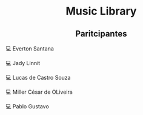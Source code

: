<h1 align="center">Music Library</h1>

<h2 align="center">Paritcipantes</h2>

💻 Everton Santana
        
💻 Jady Linnit
        
💻 Lucas de Castro Souza
        
💻 Miller César de OLiveira
        
💻 Pablo Gustavo
